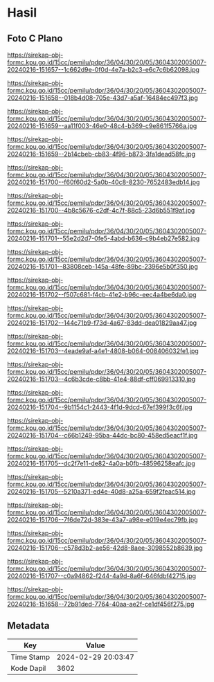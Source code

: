 # Hasil

## Foto C Plano

https://sirekap-obj-formc.kpu.go.id/15cc/pemilu/pdpr/36/04/30/20/05/3604302005007-20240216-151657--1c662d9e-0f0d-4e7a-b2c3-e6c7c6b62098.jpg

https://sirekap-obj-formc.kpu.go.id/15cc/pemilu/pdpr/36/04/30/20/05/3604302005007-20240216-151658--018b4d08-705e-43d7-a5af-16484ec497f3.jpg

https://sirekap-obj-formc.kpu.go.id/15cc/pemilu/pdpr/36/04/30/20/05/3604302005007-20240216-151659--aa11f003-46e0-48c4-b369-c9e861f5766a.jpg

https://sirekap-obj-formc.kpu.go.id/15cc/pemilu/pdpr/36/04/30/20/05/3604302005007-20240216-151659--2b14cbeb-cb83-4f96-b873-3fa1dead58fc.jpg

https://sirekap-obj-formc.kpu.go.id/15cc/pemilu/pdpr/36/04/30/20/05/3604302005007-20240216-151700--f60f60d2-5a0b-40c8-8230-7652483edb14.jpg

https://sirekap-obj-formc.kpu.go.id/15cc/pemilu/pdpr/36/04/30/20/05/3604302005007-20240216-151700--4b8c5676-c2df-4c7f-88c5-23d6b551f9af.jpg

https://sirekap-obj-formc.kpu.go.id/15cc/pemilu/pdpr/36/04/30/20/05/3604302005007-20240216-151701--55e2d2d7-0fe5-4abd-b636-c9b4eb27e582.jpg

https://sirekap-obj-formc.kpu.go.id/15cc/pemilu/pdpr/36/04/30/20/05/3604302005007-20240216-151701--83808ceb-145a-48fe-89bc-2396e5b0f350.jpg

https://sirekap-obj-formc.kpu.go.id/15cc/pemilu/pdpr/36/04/30/20/05/3604302005007-20240216-151702--f507c681-f4cb-41e2-b96c-eec4a4be6da0.jpg

https://sirekap-obj-formc.kpu.go.id/15cc/pemilu/pdpr/36/04/30/20/05/3604302005007-20240216-151702--144c71b9-f73d-4a67-83dd-dea01829aa47.jpg

https://sirekap-obj-formc.kpu.go.id/15cc/pemilu/pdpr/36/04/30/20/05/3604302005007-20240216-151703--4eade9af-a4e1-4808-b064-008406032fe1.jpg

https://sirekap-obj-formc.kpu.go.id/15cc/pemilu/pdpr/36/04/30/20/05/3604302005007-20240216-151703--4c6b3cde-c8bb-41e4-88df-cff069913310.jpg

https://sirekap-obj-formc.kpu.go.id/15cc/pemilu/pdpr/36/04/30/20/05/3604302005007-20240216-151704--9b1154c1-2443-4f1d-9dcd-67ef399f3c6f.jpg

https://sirekap-obj-formc.kpu.go.id/15cc/pemilu/pdpr/36/04/30/20/05/3604302005007-20240216-151704--c66b1249-95ba-44dc-bc80-458ed5eacf1f.jpg

https://sirekap-obj-formc.kpu.go.id/15cc/pemilu/pdpr/36/04/30/20/05/3604302005007-20240216-151705--dc2f7e11-de82-4a0a-b0fb-48596258eafc.jpg

https://sirekap-obj-formc.kpu.go.id/15cc/pemilu/pdpr/36/04/30/20/05/3604302005007-20240216-151705--5210a371-ed4e-40d8-a25a-659f2feac514.jpg

https://sirekap-obj-formc.kpu.go.id/15cc/pemilu/pdpr/36/04/30/20/05/3604302005007-20240216-151706--7f6de72d-383e-43a7-a98e-e019e4ec79fb.jpg

https://sirekap-obj-formc.kpu.go.id/15cc/pemilu/pdpr/36/04/30/20/05/3604302005007-20240216-151706--c578d3b2-ae56-42d8-8aee-3098552b8639.jpg

https://sirekap-obj-formc.kpu.go.id/15cc/pemilu/pdpr/36/04/30/20/05/3604302005007-20240216-151707--c0a94862-f244-4a9d-8a6f-646fdbf42715.jpg

https://sirekap-obj-formc.kpu.go.id/15cc/pemilu/pdpr/36/04/30/20/05/3604302005007-20240216-151658--72b91ded-7764-40aa-ae2f-ce1df456f275.jpg


## Metadata

| Key        | Value               |
| ---------- | ------------------- |
| Time Stamp | 2024-02-29 20:03:47 |
| Kode Dapil | 3602                |



